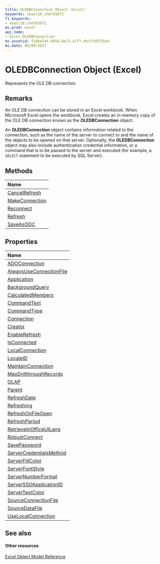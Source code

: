 ```yaml
---
title: OLEDBConnection Object (Excel)
keywords: vbaxl10.chm793072
f1_keywords:
- vbaxl10.chm793072
ms.prod: excel
api_name:
- Excel.OLEDBConnection
ms.assetid: f246e544-9854-8e71-a7f7-dec57dd725e4
ms.date: 06/08/2017
---
```



# OLEDBConnection Object (Excel)

Represents the OLE DB connection.


## Remarks

An OLE DB connection can be stored in an Excel workbook. When Micrososft Excel opens the workbook, Excel creates an in-memory copy of the OLE DB connection known as the  **OLEDBConnection** object.

An  **OLEDBConnection** object contains information related to the connection, such as the name of the server to connect to and the name of the objects to be opened on that server. Optionally, the **OLEDBConnection** object may also include authentication credential information, or a command that is to be passed to the server and executed (for example, a `SELECT` statement to be executed by SQL Server).


## Methods



|**Name**|
|:-----|
|[CancelRefresh](Excel.OLEDBConnection.CancelRefresh.md)|
|[MakeConnection](Excel.OLEDBConnection.MakeConnection.md)|
|[Reconnect](Excel.OLEDBConnection.Reconnect.md)|
|[Refresh](Excel.OLEDBConnection.Refresh.md)|
|[SaveAsODC](Excel.OLEDBConnection.SaveAsODC.md)|

## Properties



|**Name**|
|:-----|
|[ADOConnection](Excel.OLEDBConnection.ADOConnection.md)|
|[AlwaysUseConnectionFile](Excel.OLEDBConnection.AlwaysUseConnectionFile.md)|
|[Application](Excel.OLEDBConnection.Application.md)|
|[BackgroundQuery](Excel.OLEDBConnection.BackgroundQuery.md)|
|[CalculatedMembers](Excel.OLEDBConnection.CalculatedMembers.md)|
|[CommandText](Excel.OLEDBConnection.CommandText.md)|
|[CommandType](Excel.OLEDBConnection.CommandType.md)|
|[Connection](Excel.OLEDBConnection.Connection.md)|
|[Creator](Excel.OLEDBConnection.Creator.md)|
|[EnableRefresh](Excel.OLEDBConnection.EnableRefresh.md)|
|[IsConnected](Excel.OLEDBConnection.IsConnected.md)|
|[LocalConnection](Excel.OLEDBConnection.LocalConnection.md)|
|[LocaleID](Excel.OLEDBConnection.LocaleID.md)|
|[MaintainConnection](Excel.OLEDBConnection.MaintainConnection.md)|
|[MaxDrillthroughRecords](Excel.OLEDBConnection.MaxDrillthroughRecords.md)|
|[OLAP](Excel.OLEDBConnection.OLAP.md)|
|[Parent](Excel.OLEDBConnection.Parent.md)|
|[RefreshDate](Excel.OLEDBConnection.RefreshDate.md)|
|[Refreshing](Excel.OLEDBConnection.Refreshing.md)|
|[RefreshOnFileOpen](Excel.OLEDBConnection.RefreshOnFileOpen.md)|
|[RefreshPeriod](Excel.OLEDBConnection.RefreshPeriod.md)|
|[RetrieveInOfficeUILang](Excel.OLEDBConnection.RetrieveInOfficeUILang.md)|
|[RobustConnect](Excel.OLEDBConnection.RobustConnect.md)|
|[SavePassword](Excel.OLEDBConnection.SavePassword.md)|
|[ServerCredentialsMethod](Excel.OLEDBConnection.ServerCredentialsMethod.md)|
|[ServerFillColor](Excel.OLEDBConnection.ServerFillColor.md)|
|[ServerFontStyle](Excel.OLEDBConnection.ServerFontStyle.md)|
|[ServerNumberFormat](Excel.OLEDBConnection.ServerNumberFormat.md)|
|[ServerSSOApplicationID](Excel.OLEDBConnection.ServerSSOApplicationID.md)|
|[ServerTextColor](Excel.OLEDBConnection.ServerTextColor.md)|
|[SourceConnectionFile](Excel.OLEDBConnection.SourceConnectionFile.md)|
|[SourceDataFile](Excel.OLEDBConnection.SourceDataFile.md)|
|[UseLocalConnection](Excel.OLEDBConnection.UseLocalConnection.md)|

## See also


#### Other resources


[Excel Object Model Reference](http://msdn.microsoft.com/library/11ea8598-8a20-92d5-f98b-0da04263bf2c%28Office.15%29.aspx)
